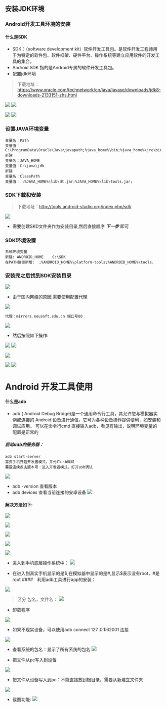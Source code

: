 ## 安装JDK环境
### Android开发工具环境的安装
#### 什么是SDK
* SDK：（software development kit）软件开发工具包。是软件开发工程师用于为特定的软件包、软件框架、硬件平台、操作系统等建立应用软件的开发工具的集合。
* Android SDK 指的是Android专属的软件开发工具包。
* 配置jdk环境
> 下载地址：https://www.oracle.com/technetwork/cn/java/javase/downloads/jdk8-downloads-2133151-zhs.html

![](https://actionimage.oss-cn-beijing.aliyuncs.com/appspider/app258.png)
![](https://actionimage.oss-cn-beijing.aliyuncs.com/appspider/app260.png)

![](https://actionimage.oss-cn-beijing.aliyuncs.com/appspider/app262.png)
![](https://actionimage.oss-cn-beijing.aliyuncs.com/appspider/app264.png)

### 设置JAVA环境变量
```
变量名：Path
变量值：C:\ProgramData\Oracle\Java\javapath;%java_home%\bin;%java_home%\jre\bin
新建
变量名：JAVA_HOME
变量值：C:\java\jdk
新建
变量名：ClassPath
变量值：.;%JAVA_HOME%\lib\dt.jar;%JAVA_HOME%\lib\tools.jar;
```

### SDK下载和安装
> 下载地址：http://tools.android-studio.org/index.php/sdk

![](https://actionimage.oss-cn-beijing.aliyuncs.com/appspider/app529.png)
* 需要创建SKD文件夹作为安装目录,然后直接顺序 ***下一步*** 即可

### SDK环境设置
```
系统环境变量
新建: ANDROID_HOME	C:\SDK
在PATH路径新增:	;%ANDROID_HOME%\platform-tools;%ANDROID_HOME%\tools;
```
### 安装完之后找到SDK安装目录

![](https://actionimage.oss-cn-beijing.aliyuncs.com/appspider/app635.png)
* 由于国内网络的原因,需要使用配置代理

![](https://actionimage.oss-cn-beijing.aliyuncs.com/appspider/app637.png)

```
代理：mirrors.neusoft.edu.cn 端口号80
```
![](https://actionimage.oss-cn-beijing.aliyuncs.com/appspider/app671.png)
* 然后按照如下操作:

![](https://actionimage.oss-cn-beijing.aliyuncs.com/appspider/app673.png)
![](https://actionimage.oss-cn-beijing.aliyuncs.com/appspider/app677.png)

![](https://actionimage.oss-cn-beijing.aliyuncs.com/appspider/app679.png)

![](https://actionimage.oss-cn-beijing.aliyuncs.com/appspider/app695.png)
![](https://actionimage.oss-cn-beijing.aliyuncs.com/appspider/app697.png)


# Android 开发工具使用
#### 什么是adb
* adb ( Android Debug Bridge)是一个通用命令行工具，其允许您与模拟器实例或连接的 Android 设备进行通信。它可为各种设备操作提供便利，如安装和调试应用。
可以在命令行cmd 直接输入adb，看见有输出，说明环境变量的配置是正常的
##### 启动adb的服务器：
```
adb start-server
需要手机开启开发者模式，并允许usb调试
需要连续点击版本号：进入开发者模式，打开usb调试
```
![](https://actionimage.oss-cn-beijing.aliyuncs.com/appspider/app932.png)

* adb -version 查看版本
* adb devices 查看当前连接的安卓设备
![](https://actionimage.oss-cn-beijing.aliyuncs.com/appspider/app976.png)

#### 解决方法如下:
![](https://actionimage.oss-cn-beijing.aliyuncs.com/appspider/app985.png)

![](https://actionimage.oss-cn-beijing.aliyuncs.com/appspider/app987.png)

![](https://actionimage.oss-cn-beijing.aliyuncs.com/appspider/app989.png)

![](https://actionimage.oss-cn-beijing.aliyuncs.com/appspider/app1018.png)

![](https://actionimage.oss-cn-beijing.aliyuncs.com/appspider/app1020.png)

* 进入到手机底层操作系统中：
![](https://actionimage.oss-cn-beijing.aliyuncs.com/appspider/app1034.png)

* 在进入到真实手机显示的是$,在模拟器中显示的是#,显示$表示没有root，#是root
####　利用adb工具进行app的安装：

![](https://actionimage.oss-cn-beijing.aliyuncs.com/appspider/app1098.png)

> 区分 包名，文件名：
![](https://actionimage.oss-cn-beijing.aliyuncs.com/appspider/app1111.png)

* 卸载程序

![](https://actionimage.oss-cn-beijing.aliyuncs.com/appspider/app1118.png)

* 如果不现实设备，可以使用adb connect 127..0.1:62001 连接

![](https://actionimage.oss-cn-beijing.aliyuncs.com/appspider/app1162.png)


* 查看系统的包名：显示了所有系统的包名
![](https://actionimage.oss-cn-beijing.aliyuncs.com/appspider/app1183.png)

* 把文件从pc写入到设备

![](https://actionimage.oss-cn-beijing.aliyuncs.com/appspider/app1197.png)

* 把文件从设备写入到pc：不能直接放到根目录，需要从新建立文件夹

![](https://actionimage.oss-cn-beijing.aliyuncs.com/appspider/app1231.png)

* 截图功能:
![](https://actionimage.oss-cn-beijing.aliyuncs.com/appspider/app1238.png)







































